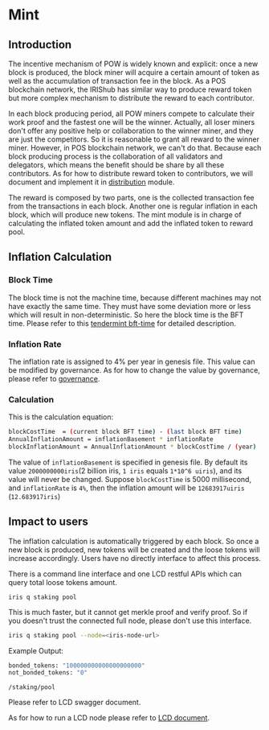 # Mint

## Introduction

The incentive mechanism of POW is widely known and explicit: once a new block is produced, the block miner will acquire a certain amount of token as well as the accumulation of transaction fee in the block. As a POS blockchain network, the IRIShub has similar way to produce reward token but more complex mechanism to distribute the reward to each contributor.

In each block producing period, all POW miners compete to calculate their work proof and the fastest one will be the winner. Actually, all loser miners don't offer any positive help or collaboration to the winner miner, and they are just the competitors. So it is reasonable to grant all reward to the winner miner. However, in POS blockchain network, we can't do that. Because each block producing process is the collaboration of all validators and delegators, which means the benefit should be share by all these contributors. As for how to distribute reward token to contributors, we will document and implement it in [distribution](distribution.md) module.

The reward is composed by two parts, one is the collected transaction fee from the transactions in each block. Another one is regular inflation in each block, which will produce new tokens. The mint module is in charge of calculating the inflated token amount and add the inflated token to reward pool.

## Inflation Calculation

### Block Time

The block time is not the machine time, because different machines may not have exactly the same time. They must have some deviation more or less which will result in non-deterministic. So here the block time is the BFT time. Please refer to this [tendermint bft-time](https://github.com/tendermint/tendermint/blob/master/docs/spec/consensus/bft-time.md) for detailed description.

### Inflation Rate

The inflation rate is assigned to 4% per year in genesis file. This value can be modified by governance. As for how to change the value by governance, please refer to [governance](governance.md).

### Calculation

This is the calculation equation:

```bash
blockCostTime  = (current block BFT time) - (last block BFT time)
AnnualInflationAmount = inflationBasement * inflationRate
blockInflationAmount = AnnualInflationAmount * blockCostTime / (year)
```

The value of `inflationBasement` is specified in genesis file. By default its value `2000000000iris`(2 billion iris, `1 iris` equals `1*10^6 uiris`), and its value will never be changed.
Suppose `blockCostTime` is 5000 millisecond, and `inflationRate` is `4%`, then the inflation amount will be `12683917uiris` (`12.683917iris`)

## Impact to users

The inflation calculation is automatically triggered by each block. So once a new block is produced, new tokens will be created and the loose tokens will increase accordingly. Users have no directly interface to affect this process.

There is a command line interface and one LCD restful APIs which can query total loose tokens amount.

`iris q staking pool`

This is much faster, but it cannot get merkle proof and verify proof. So if you doesn't trust the connected full node, please don't use this interface.

```bash
iris q staking pool --node=<iris-node-url>
```

Example Output:

```bash
bonded_tokens: "100000000000000000000"
not_bonded_tokens: "0"
```

`/staking/pool`

Please refer to LCD swagger document.

As for how to run a LCD node please refer to [LCD document](../light-client/intro.md).
